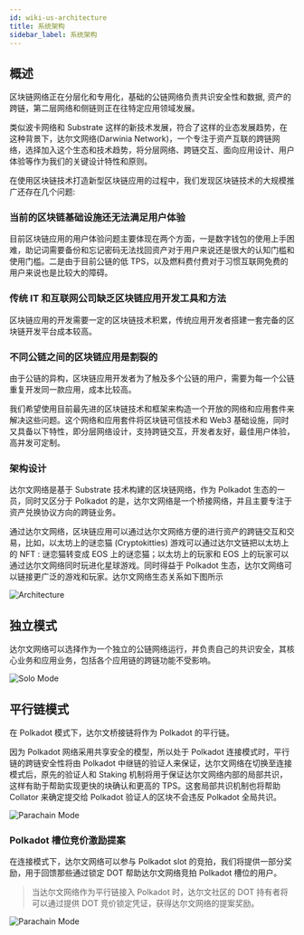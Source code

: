 ```yaml
---
id: wiki-us-architecture
title: 系统架构
sidebar_label: 系统架构
---
```


## 概述

区块链网络正在分层化和专用化，基础的公链网络负责共识安全性和数据, 资产的跨链，第二层网络和侧链则正在往特定应用领域发展。

类似波卡网络和 Substrate 这样的新技术发展，符合了这样的业态发展趋势，在这种背景下，达尔文网络(Darwinia Network)，一个专注于资产互联的跨链网络，选择加入这个生态和技术趋势，将分层网络、跨链交互、面向应用设计、用户体验等作为我们的关键设计特性和原则。

在使用区块链技术打造新型区块链应用的过程中，我们发现区块链技术的大规模推广还存在几个问题:

### 当前的区块链基础设施还无法满足用户体验

目前区块链应用的用户体验问题主要体现在两个方面，一是数字钱包的使用上手困难，助记词需要备份和忘记密码无法找回资产对于用户来说还是很大的认知门槛和使用门槛。二是由于目前公链的低 TPS，以及燃料费付费对于习惯互联网免费的用户来说也是比较大的障碍。

### 传统 IT 和互联网公司缺乏区块链应用开发工具和方法

区块链应用的开发需要一定的区块链技术积累，传统应用开发者搭建一套完备的区块链开发平台成本较高。

### 不同公链之间的区块链应用是割裂的

由于公链的异构，区块链应用开发者为了触及多个公链的用户，需要为每一个公链重复开发同一款应用，成本比较高。

我们希望使用目前最先进的区块链技术和框架来构造一个开放的网络和应用套件来解决这些问题。这个网络和应用套件将区块链可信技术和 Web3 基础设施，同时又具备以下特性，即分层网络设计，支持跨链交互，开发者友好，最佳用户体验，高并发可定制。

### 架构设计

达尔文网络是基于 Substrate 技术构建的区块链网络，作为 Polkadot 生态的一员，同时又区分于 Polkadot 的是，达尔文网络是一个桥接网络，并且主要专注于资产兑换协议方向的跨链业务。

通过达尔文网络，区块链应用可以通过达尔文网络方便的进行资产的跨链交互和交易，比如，以太坊上的谜恋猫 (Cryptokitties) 游戏可以通过达尔文链把以太坊上的 NFT : 谜恋猫转变成 EOS 上的谜恋猫；以太坊上的玩家和 EOS 上的玩家可以通过达尔文网络同时玩进化星球游戏。同时得益于 Polkadot 生态，达尔文网络可以链接更广泛的游戏和玩家。达尔文网络生态关系如下图所示

![Architecture](assets/architecture-cn.png)

## 独立模式

达尔文网络可以选择作为一个独立的公链网络运行，并负责自己的共识安全，其核心业务和应用业务，包括各个应用链的跨链功能不受影响。

<div style="max-width:300px;">

![Solo Mode](assets/solo-mode-cn.png)

</div>

## 平行链模式

在 Polkadot 模式下，达尔文桥接链将作为 Polkadot 的平行链。

因为 Polkadot 网络采用共享安全的模型，所以处于 Polkadot 连接模式时，平行链的跨链安全性将由 Polkadot 中继链的验证人来保证，达尔文网络在切换至连接模式后，原先的验证人和 Staking 机制将用于保证达尔文网络内部的局部共识，这样有助于帮助实现更快的块确认和更高的 TPS。这套局部共识机制也将帮助 Collator 来确定提交给 Polkadot 验证人的区块不会违反 Polkadot 全局共识。

<div style="max-width:300px;">

![Parachain Mode](assets/para-mode-cn.png)

</div>

### Polkadot 槽位竞价激励提案

在连接模式下，达尔文网络可以参与 Polkadot slot 的竞拍，我们将提供一部分奖励，用于回馈那些通过锁定 DOT 帮助达尔文网络竞拍 Polkadot 槽位的用户。

> 当达尔文网络作为平行链接入 Polkadot 时，达尔文社区的 DOT 持有者将可以通过提供 DOT 竞价锁定凭证，获得达尔文网络的提案奖励。

![Parachain Mode](assets/para-mode-crowd-cn.png)